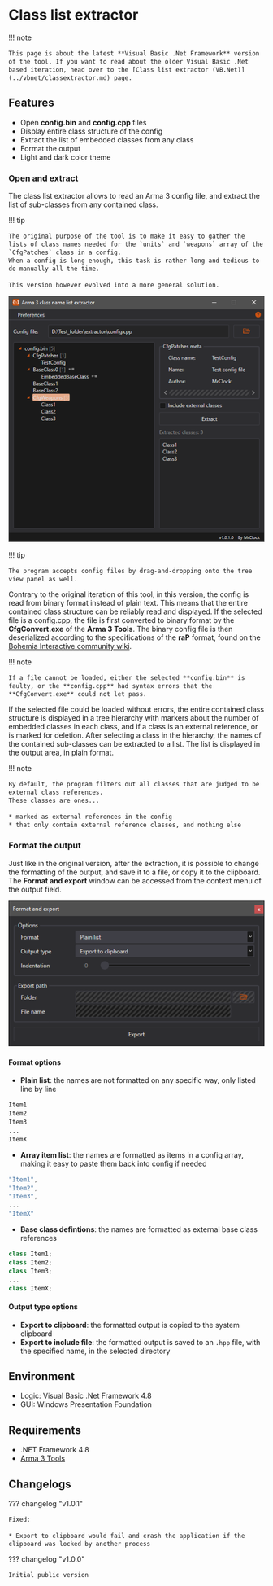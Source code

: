# Class list extractor

!!! note
	
	This page is about the latest **Visual Basic .Net Framework** version of the tool. If you want to read about the older Visual Basic .Net based iteration, head over to the [Class list extractor (VB.Net)](../vbnet/classextractor.md) page.
	

## Features

* Open **config.bin** and **config.cpp** files
* Display entire class structure of the config
* Extract the list of embedded classes from any class
* Format the output
* Light and dark color theme

### Open and extract

The class list extractor allows to read an Arma 3 config file, and extract the list of sub-classes from any contained class.

!!! tip

	The original purpose of the tool is to make it easy to gather the lists of class names needed for the `units` and `weapons` array of the `CfgPatches` class in a config.
	When a config is long enough, this task is rather long and tedious to do manually all the time.
	
	This version however evolved into a more general solution.

![VB.Net Framework based class list extractor GUI](img/image_1_1.png)

!!! tip
	
	The program accepts config files by drag-and-dropping onto the tree view panel as well.

Contrary to the original iteration of this tool, in this version, the config is read from binary format instead of plain text.
This means that the entire contained class structure can be reliably read and displayed.
If the selected file is a config.cpp, the file is first converted to binary format by the **CfgConvert.exe** of the **Arma 3 Tools**.
The binary config file is then deserialized according to the specifications of the **raP** format, found on the [Bohemia Interactive community wiki](https://community.bistudio.com/wiki/raP_File_Format_-_Elite).

!!! note

	If a file cannot be loaded, either the selected **config.bin** is faulty, or the **config.cpp** had syntax errors that the **CfgConvert.exe** could not let pass.

If the selected file could be loaded without errors, the entire contained class structure is displayed in a tree hierarchy with markers about the number of embedded classes in each class, and if a class is an external reference, or is marked for deletion.
After selecting a class in the hierarchy, the names of the contained sub-classes can be extracted to a list. The list is displayed in the output area, in plain format.

!!! note

	By default, the program filters out all classes that are judged to be external class references.
	These classes are ones...
	
	* marked as external references in the config
	* that only contain external reference classes, and nothing else

### Format the output

Just like in the original version, after the extraction, it is possible to change the formatting of the output, and save it to a file, or copy it to the clipboard. The **Format and export** window can be accessed from the context menu of the output field.

![Format and export window](img/image_1_2.png)

#### Format options

* **Plain list**: the names are not formatted on any specific way, only listed line by line
``` txt
Item1
Item2
Item3
...
ItemX
```

* **Array item list**: the names are formatted as items in a config array, making it easy to paste them back into config if needed
``` cpp
"Item1",
"Item2",
"Item3",
...
"ItemX"
```


* **Base class defintions**: the names are formatted as external base class references
``` cpp
class Item1;
class Item2;
class Item3;
...
class ItemX;
```

#### Output type options

* **Export to clipboard**: the formatted output is copied to the system clipboard
* **Export to include file**: the formatted output is saved to an `.hpp` file, with the specified name, in the selected directory

## Environment

* Logic:  Visual Basic .Net Framework 4.8
* GUI:    Windows Presentation Foundation

## Requirements

* .NET Framework 4.8
* [Arma 3 Tools](https://store.steampowered.com/app/233800/Arma_3_Tools/)

## Changelogs

??? changelog "v1.0.1"

	Fixed:
	
	* Export to clipboard would fail and crash the application if the clipboard was locked by another process
		
??? changelog "v1.0.0"

	Initial public version
